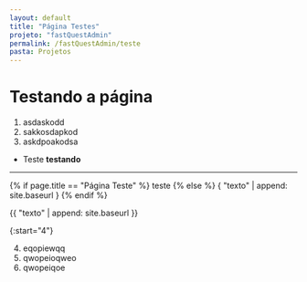 ```yaml
---
layout: default
title: "Página Testes"
projeto: "fastQuestAdmin"
permalink: /fastQuestAdmin/teste
pasta: Projetos
---
```


# Testando a página
1. asdaskodd
2. sakkosdapkod
3. askdpoakodsa

- Teste
    **testando**

----

{% if page.title == "Página Teste" %}
    teste
{% else %}
    { "texto" | append: site.baseurl }
{% endif %}

{{ "texto" | append: site.baseurl }}

{:start="4"}

4. eqopiewqq
5. qwopeioqweo
6. qwopeiqoe